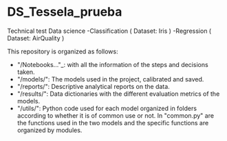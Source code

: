 # DS_Tessela_prueba
Technical test Data science -Classification ( Dataset: Iris ) -Regression ( Dataset: AirQuality ) 

This repository is organized as follows:

- "/Notebooks..."_: with all the information of the steps and decisions taken.
- "/models/": The models used in the project, calibrated and saved. 
- "/reports/": Descriptive analytical reports on the data.
- "/results/": Data dictionaries with the different evaluation metrics of the models.
- "/utils/": Python code used for each model organized in folders according to whether it is of common use or not. In "common.py" 
are the functions used in the two models and the specific functions are organized by modules.
